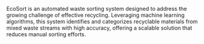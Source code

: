 EcoSort is an automated waste sorting system designed to address the growing challenge of effective recycling. Leveraging machine learning algorithms, this system identifies and categorizes recyclable materials from mixed waste streams with high accuracy, offering a scalable solution that reduces manual sorting efforts.
